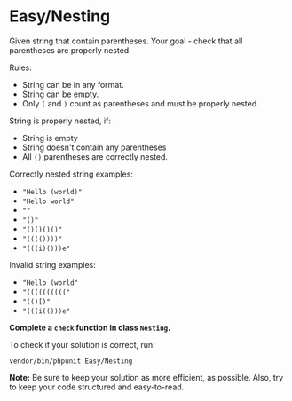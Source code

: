 # Easy/Nesting
Given string that contain parentheses. Your goal - check that all parentheses are properly nested.

Rules:
- String can be in any format.
- String can be empty.
- Only `(` and `)` count as parentheses and must be properly nested.

String is properly nested, if:
- String is empty
- String doesn't contain any parentheses
- All `()` parentheses are correctly nested.

Correctly nested string examples:
- `"Hello (world)"`
- `"Hello world"`
- `""`
- `"()"`
- `"()()()()"`
- `"(((())))"`
- `"(((i)()))e"`

Invalid string examples:
- `"Hello (world"`
- `"(((((((((("`
- `"(()[)"`
- `"(((i(()))e"`

**Complete a `check` function in class `Nesting`.**

To check if your solution is correct, run:
```shell
vendor/bin/phpunit Easy/Nesting
```

**Note:** Be sure to keep your solution as more efficient, as possible. Also, try to keep your code structured and easy-to-read.
